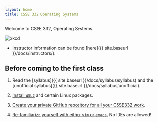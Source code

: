 ```yaml
---
layout: home
title: CSSE 332 Operating Systems
---
```


Welcome to CSSE 332, Operating Systems.

![xkcd](https://imgs.xkcd.com/comics/operating_systems.png)

* Instructor information can be found [here]({{ site.baseurl
  }}/docs/instructors/).

## Before coming to the first class

1. Read the [syllabus]({{ site.baseurl }}/docs/syllabus/syllabus) and the [unofficial syllabus]({{ site.baseurl }}/docs/syllabus/unofficial).

2. [Install `WSL2`](./labs/wsl) and certain Linux packages.

3. [Create your private GitHub repository for all your CSSE332 work](./docs/setup).

4. [Re-familiarize yourself with either `vim` or `emacs`.]({{site.baseurl}}{{site.resourcespath}}) No IDEs are allowed!



